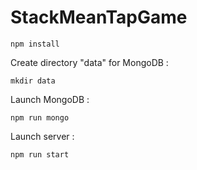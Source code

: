 # StackMeanTapGame

```
npm install
```

Create directory "data" for MongoDB :

```
mkdir data
```

Launch MongoDB :

```
npm run mongo
```

Launch server :

```
npm run start
```
